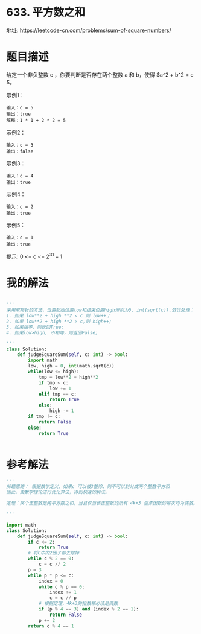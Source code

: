 # 633. 平方数之和
地址: https://leetcode-cn.com/problems/sum-of-square-numbers/


# 题目描述
给定一个非负整数 c ，你要判断是否存在两个整数 a 和 b，使得 $a^2 + b^2 = c $。

示例1：
```
输入：c = 5
输出：true
解释：1 * 1 + 2 * 2 = 5

```

示例2：
```
输入：c = 3
输出：false
```

示例3：
```
输入：c = 4
输出：true

```

示例4：
```
输入：c = 2
输出：true

```


示例5：
```
输入：c = 1
输出：true

```

提示:
0 <= c <= $2^{31} - 1$

# 我的解法
``` python

'''
采用双指针的方法，设置起始位置low和结束位置high分别为0, int(sqrt(c)),依次处理：
1. 如果 low**2 + high **2 < c 则 low++；
2. 如果 low**2 + high **2 > c,则 high++;
3. 如果相等，则返回True;
4. 如果low>high, 不相等，则返回False;

'''
class Solution:
    def judgeSquareSum(self, c: int) -> bool:
        import math
        low, high = 0, int(math.sqrt(c))
        while(low <= high):
            tmp = low**2 + high**2
            if tmp < c:
                low += 1
            elif tmp == c:
                return True
            else:
                high -= 1
        if tmp != c:
            return False
        else:
            return True



```



# 参考解法
```python
'''
解题思路： 根据数学定义，如果c 可以被3整除，则不可以划分成两个整数平方和
因此，由数学理论进行优化算法，得到快速的解法。

定理：某个正整数是两平方数之和，当且仅当该正整数的所有 4k+3 型素因数的幂次均为偶数。 任何一个正整数都可以因数分解为 c = (2^r)*(p1^n1)*(p2^n2)*...*(pk^nk)，其中p1...pk为素因数，n1...nk为因数的幂次。 也就是说有一个形如4k+3的素因数pi，如果ni为奇数，那它就不可能被写为两个整数的平方数之和了。

'''

import math
class Solution:
    def judgeSquareSum(self, c: int) -> bool:
        if c <= 2:
            return True
        # 将C中的2因子都去除掉
        while c % 2 == 0:
            c = c // 2
        p = 3
        while p * p <= c:
            index = 0
            while c % p == 0:
                index += 1
                c = c // p
            # 根据定理，4k+3的指数幂必须是偶数
            if (p % 4 == 3) and (index % 2 == 1):
                return False
            p += 2
        return c % 4 == 1


```